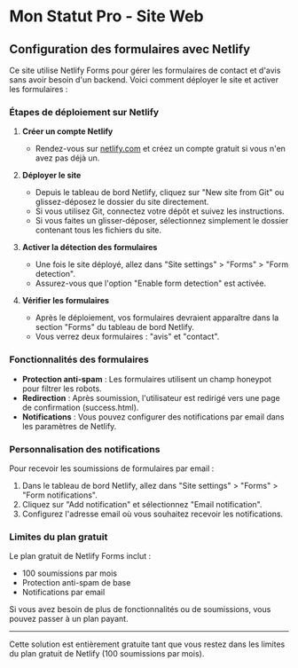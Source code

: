 # Mon Statut Pro - Site Web

## Configuration des formulaires avec Netlify

Ce site utilise Netlify Forms pour gérer les formulaires de contact et d'avis sans avoir besoin d'un backend. Voici comment déployer le site et activer les formulaires :

### Étapes de déploiement sur Netlify

1. **Créer un compte Netlify**
   - Rendez-vous sur [netlify.com](https://www.netlify.com/) et créez un compte gratuit si vous n'en avez pas déjà un.

2. **Déployer le site**
   - Depuis le tableau de bord Netlify, cliquez sur "New site from Git" ou glissez-déposez le dossier du site directement.
   - Si vous utilisez Git, connectez votre dépôt et suivez les instructions.
   - Si vous faites un glisser-déposer, sélectionnez simplement le dossier contenant tous les fichiers du site.

3. **Activer la détection des formulaires**
   - Une fois le site déployé, allez dans "Site settings" > "Forms" > "Form detection".
   - Assurez-vous que l'option "Enable form detection" est activée.

4. **Vérifier les formulaires**
   - Après le déploiement, vos formulaires devraient apparaître dans la section "Forms" du tableau de bord Netlify.
   - Vous verrez deux formulaires : "avis" et "contact".

### Fonctionnalités des formulaires

- **Protection anti-spam** : Les formulaires utilisent un champ honeypot pour filtrer les robots.
- **Redirection** : Après soumission, l'utilisateur est redirigé vers une page de confirmation (success.html).
- **Notifications** : Vous pouvez configurer des notifications par email dans les paramètres de Netlify.

### Personnalisation des notifications

Pour recevoir les soumissions de formulaires par email :

1. Dans le tableau de bord Netlify, allez dans "Site settings" > "Forms" > "Form notifications".
2. Cliquez sur "Add notification" et sélectionnez "Email notification".
3. Configurez l'adresse email où vous souhaitez recevoir les notifications.

### Limites du plan gratuit

Le plan gratuit de Netlify Forms inclut :
- 100 soumissions par mois
- Protection anti-spam de base
- Notifications par email

Si vous avez besoin de plus de fonctionnalités ou de soumissions, vous pouvez passer à un plan payant.

---

Cette solution est entièrement gratuite tant que vous restez dans les limites du plan gratuit de Netlify (100 soumissions par mois).